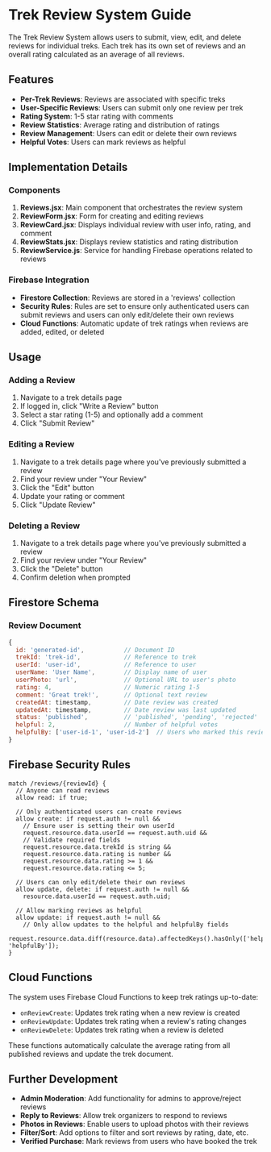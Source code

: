 # Trek Review System Guide

The Trek Review System allows users to submit, view, edit, and delete reviews for individual treks. Each trek has its own set of reviews and an overall rating calculated as an average of all reviews.

## Features

- **Per-Trek Reviews**: Reviews are associated with specific treks
- **User-Specific Reviews**: Users can submit only one review per trek
- **Rating System**: 1-5 star rating with comments
- **Review Statistics**: Average rating and distribution of ratings
- **Review Management**: Users can edit or delete their own reviews
- **Helpful Votes**: Users can mark reviews as helpful

## Implementation Details

### Components

1. **Reviews.jsx**: Main component that orchestrates the review system
2. **ReviewForm.jsx**: Form for creating and editing reviews
3. **ReviewCard.jsx**: Displays individual review with user info, rating, and comment
4. **ReviewStats.jsx**: Displays review statistics and rating distribution
5. **ReviewService.js**: Service for handling Firebase operations related to reviews

### Firebase Integration

- **Firestore Collection**: Reviews are stored in a 'reviews' collection
- **Security Rules**: Rules are set to ensure only authenticated users can submit reviews and users can only edit/delete their own reviews
- **Cloud Functions**: Automatic update of trek ratings when reviews are added, edited, or deleted

## Usage

### Adding a Review

1. Navigate to a trek details page
2. If logged in, click "Write a Review" button
3. Select a star rating (1-5) and optionally add a comment
4. Click "Submit Review"

### Editing a Review

1. Navigate to a trek details page where you've previously submitted a review
2. Find your review under "Your Review"
3. Click the "Edit" button
4. Update your rating or comment
5. Click "Update Review"

### Deleting a Review

1. Navigate to a trek details page where you've previously submitted a review
2. Find your review under "Your Review"
3. Click the "Delete" button
4. Confirm deletion when prompted

## Firestore Schema

### Review Document

```javascript
{
  id: 'generated-id',           // Document ID
  trekId: 'trek-id',            // Reference to trek
  userId: 'user-id',            // Reference to user
  userName: 'User Name',        // Display name of user
  userPhoto: 'url',             // Optional URL to user's photo
  rating: 4,                    // Numeric rating 1-5
  comment: 'Great trek!',       // Optional text review
  createdAt: timestamp,         // Date review was created
  updatedAt: timestamp,         // Date review was last updated
  status: 'published',          // 'published', 'pending', 'rejected'
  helpful: 2,                   // Number of helpful votes
  helpfulBy: ['user-id-1', 'user-id-2']  // Users who marked this review as helpful
}
```

## Firebase Security Rules

```
match /reviews/{reviewId} {
  // Anyone can read reviews
  allow read: if true;
  
  // Only authenticated users can create reviews
  allow create: if request.auth != null && 
    // Ensure user is setting their own userId
    request.resource.data.userId == request.auth.uid &&
    // Validate required fields
    request.resource.data.trekId is string &&
    request.resource.data.rating is number && 
    request.resource.data.rating >= 1 && 
    request.resource.data.rating <= 5;
  
  // Users can only edit/delete their own reviews
  allow update, delete: if request.auth != null && 
    resource.data.userId == request.auth.uid;
    
  // Allow marking reviews as helpful
  allow update: if request.auth != null &&
    // Only allow updates to the helpful and helpfulBy fields
    request.resource.data.diff(resource.data).affectedKeys().hasOnly(['helpful', 'helpfulBy']);
}
```

## Cloud Functions

The system uses Firebase Cloud Functions to keep trek ratings up-to-date:

- `onReviewCreate`: Updates trek rating when a new review is created
- `onReviewUpdate`: Updates trek rating when a review's rating changes
- `onReviewDelete`: Updates trek rating when a review is deleted

These functions automatically calculate the average rating from all published reviews and update the trek document.

## Further Development

- **Admin Moderation**: Add functionality for admins to approve/reject reviews
- **Reply to Reviews**: Allow trek organizers to respond to reviews
- **Photos in Reviews**: Enable users to upload photos with their reviews
- **Filter/Sort**: Add options to filter and sort reviews by rating, date, etc.
- **Verified Purchase**: Mark reviews from users who have booked the trek
